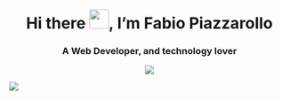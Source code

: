 <div align="center">
 <h1>Hi there <img src="https://raw.githubusercontent.com/kaueMarques/kaueMarques/master/hi.gif" width="35px">, I’m Fabio Piazzarollo</h1>
 <h3>A Web Developer, and technology lover</h3>
 <a href="https://www.linkedin.com/in/fabiobissoli" target="_blank"><img src="https://img.shields.io/badge/Fabio%20Piazzarollo-0077B5?logo=linkedin&logoColor=white"></a>
</div>

<div>

<a href="https://www.w3schools.com/html" target="_blank"><img src="https://img.shields.io/badge/TYPESCRIPT-blue?style=for-the-badge&logo=typescript&logoColor=white"></a>

</div>

<!---
fbpzrl/fbpzrl is a ✨ special ✨ repository because its `README.md` (this file) appears on your GitHub profile.
You can click the Preview link to take a look at your changes.
--->
